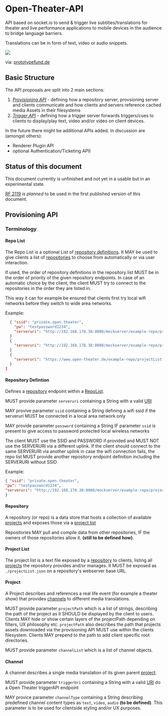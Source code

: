 # Open-Theater-API

API based on socket.io to send & trigger live subtitles/translations for theater and live performance applications to mobile devices in the audience to bridge language barriers.

Translations can be in form of text, video or audio snippets.

<a href="https://www.bmbf.de/"><img src="https://prototypefund.de/wp-content/uploads/2016/07/logo-bmbf.svg"></a>

via:
<a href="https://www.prototypefund.de/">prototypefund.de</a>

## Basic Structure

The API proposals are split into 2 main sections:

1) <a href="#provisioning-api">*Provisioning API*</a> - defining how a repository server, provsioning server and clients communicate and how clients and servers reference cached media Assets in their filesystems
2) <a href="#trigger-api">*Trigger API*</a> - defining how a trigger server forwards triggers/cues to clients to display/play text, video and/or video on client devices.

In the future there might be additional APIs added. In discussion are (amongst others): 
- Renderer Plugin API
- optional Authentication/Ticketing API)

## Status of this document
This document currently is unfinished and not yet in a usable but in an experimental state.

<a href="https://tools.ietf.org/html/rfc2119">RF 2119</a> *is planned* to be used in the first published version of this document.



## Provisioning API

### Terminology

#### Repo List
The Repo List is a optional List of <a href="#repository-definition">repository definitions</a>. It MAY be used to give clients a list of <a href="#repository">repositories</a> to choose from automatically or via user interaction.

If used, the order of repository definitions in the repository list MUST be in the order of priority of the given repository endpoints. In case of an automatic choice by the client, the client MUST try to connect to the repositories in the order they are listed in.

This way it can for example be ensured that clients first try local wifi networks before they switch to wide area networks.

Example:
```json
  { "ssid": "private.open.theater", 
    "pw": "testpassword1234",
    "serveruri": "http://192.168.178.38:8080/mockserver/example-repo/projectList.json"
  }
  {
    "serveruri": "http://192.168.178.38:8080/mockserver/example-repo/projectList.json"
  }
  {
    "serveruri": "https://www.open-theater.de/example-repo/projectList.json"
  }
]
```

#### Repository Defintion 

Defines a <a href="#repository">repository</a> endpoint within a <a href="#repo-list">RepoList</a>.

MUST provide parameter `serveruri` containing a String with a valid <a href="https://tools.ietf.org/html/rfc3986">URI</a>

MAY provive parameter `ssid` containing a String defining a wifi ssid if the serveruri MUST be connected in a local area network only

MAY provide parameter `password` containing a String IF parameter `ssid` is present to give access to password protected local wireless networks

The client MUST use the SSID and PASSWORD if provided and MUST NOT use the SERVERURI via a different uplink.
If the client should connect to the same SERVERURI via another uplink in case the wifi connection fails, the repo list MUST provide another repository endpoint definition including the SERVERURI without SSID

Example:
```json
{ "ssid": "private.open.theater", 
"pw": "testpassword1234",
"serveruri": "http://192.168.178.38:8080/mockserver/example-repo/projectList.json"
}

```

#### Repository
A repository (or repo) is a data store that hosts a collection of available <a href="#project">projects</a> and exposes those via a <a href="#project-list">project list</a>

Repositories MAY pull and compile data from other repositories, IF the owners of those repositories allow it. **(still to be defined how)**.

#### Project List
The project list is a text file exposed by a <a href="#repository">repository</a> to clients, listing all <a href="#project">projects</a> the repository provides and/or manages.
It MUST be exposed as `./projectList.json` on a repository's webserver base URL.

#### Project
A Project describes and references a real life event (for example a theater show) that provides <a href="#channel">channels</a> to different media translations.

MUST provide parameter `projectPath` which is a list of strings, describing the path of the project as it SHOULD be displayed by the client to users. Clients MAY hide or show certain layers of the projectPath depending on filters, UX philosophy etc. `projectPath` also describes the path that projects assets downloaded via the provisioning API MUST use within the clients filesystem. Clients MAY prepend to the path to add client specific root directories.

MUST provide parameter `channelList` which is a list of channel objects.

#### Channel
A channel describes a single media translation of its given parent <a href="#project">project</a>.

MUST provide parameter `triggerUri` containing a String with a valid <a href="https://tools.ietf.org/html/rfc3986">URI</a> do a Open Theater triggerAPI endpoint

MAY provice parameter `channelType` containing a String describing predefined channel content types as `text`,  `video`, `audio` **(to be defined)**. This parameter is to be used for clientside styling and/or UX purposes.

<!-- CONTINUE HERE -->

